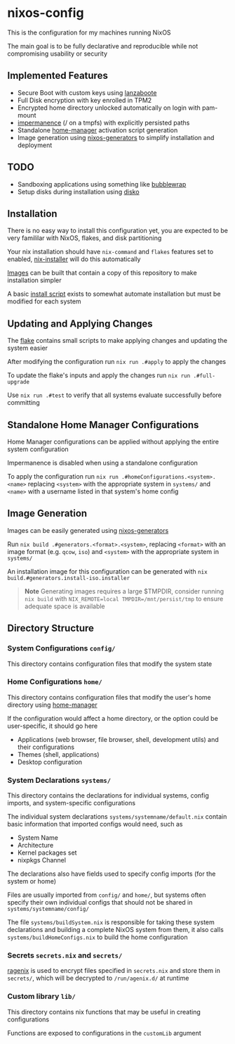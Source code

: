 # nixos-config

This is the configuration for my machines running NixOS

The main goal is to be fully declarative and reproducible while not compromising usability or security

## Implemented Features

- Secure Boot with custom keys using [lanzaboote](https://github.com/nix-community/lanzaboote)
- Full Disk encryption with key enrolled in TPM2
- Encrypted home directory unlocked automatically on login with pam-mount
- [impermanence](https://github.com/nix-community/impermanence) (/ on a tmpfs) with explicitly persisted paths
- Standalone [home-manager](https://github.com/nix-community/home-manager) activation script generation
- Image generation using [nixos-generators](https://github.com/nix-community/nixos-generators) to simplify installation and deployment

## TODO

- Sandboxing applications using something like [bubblewrap](https://github.com/containers/bubblewrap)
- Setup disks during installation using [disko](https://github.com/nix-community/disko)

## Installation

There is no easy way to install this configuration yet, you are expected to be very famililar with NixOS, flakes, and disk partitioning

Your nix installation should have `nix-command` and `flakes` features set to enabled, [nix-installer](https://github.com/DeterminateSystems/nix-installer) will do this automatically

[Images](#image-generation) can be built that contain a copy of this repository to make installation simpler

A basic [install script](install.sh) exists to somewhat automate installation but must be modified for each system

## Updating and Applying Changes

The [flake](flake.nix) contains small scripts to make applying changes and updating the system easier

After modifying the configuration run `nix run .#apply` to apply the changes

To update the flake's inputs and apply the changes run `nix run .#full-upgrade`

Use `nix run .#test` to verify that all systems evaluate successfully before committing

## Standalone Home Manager Configurations

Home Manager configurations can be applied without applying the entire system configuration

Impermanence is disabled when using a standalone configuration

To apply the configuration run `nix run .#homeConfigurations.<system>.<name>` replacing `<system>` with the appropriate system in `systems/` and `<name>` with a username listed in that system's home config

## Image Generation

Images can be easily generated using [nixos-generators](https://github.com/nix-community/nixos-generators)

Run `nix build .#generators.<format>.<system>`, replacing `<format>` with an image format (e.g. `qcow`, `iso`) and `<system>` with the appropriate system in `systems/`

An installation image for this configuration can be generated with `nix build.#generators.install-iso.installer`

> **Note**
> Generating images requires a large $TMPDIR, consider running `nix build` with `NIX_REMOTE=local TMPDIR=/mnt/persist/tmp` to ensure adequate space is available

## Directory Structure

### System Configurations `config/`

This directory contains configuration files that modify the system state

### Home Configurations `home/`

This directory contains configuration files that modify the user's home directory using [home-manager](https://github.com/nix-community/home-manager)

If the configuration would affect a home directory, or the option could be user-specific, it should go here

- Applications (web browser, file browser, shell, development utils) and their configurations
- Themes (shell, applications)
- Desktop configuration

### System Declarations `systems/`

This directory contains the declarations for individual systems, config imports, and system-specific configurations

The individual system declarations `systems/systemname/default.nix` contain basic information that imported configs would need, such as

- System Name
- Architecture
- Kernel packages set
- nixpkgs Channel

The declarations also have fields used to specify config imports (for the system or home)

Files are usually imported from `config/` and `home/`, but systems often specify their own individual configs that should not be shared in `systems/systemname/config/`

The file `systems/buildSystem.nix` is responsible for taking these system declarations and building a complete NixOS system from them, it also calls `systems/buildHomeConfigs.nix` to build the home configuration

### Secrets `secrets.nix` and `secrets/`

[ragenix](https://github.com/yaxitech/ragenix) is used to encrypt files specified in `secrets.nix` and store them in `secrets/`, which will be decrypted to `/run/agenix.d/` at runtime

### Custom library `lib/`

This directory contains nix functions that may be useful in creating configurations

Functions are exposed to configurations in the `customLib` argument
